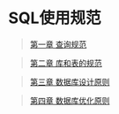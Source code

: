 SQL使用规范
====

>[第一章 查询规范](https://github.com/opensaasnet/tinyphp/blob/master/docs/sql/select-001.md)

>[第二章 库和表的规范](https://github.com/opensaasnet/tinyphp/blob/master/docs/sql/dbtable-002.md)

>[第三章 数据库设计原则](https://github.com/opensaasnet/tinyphp/blob/master/docs/sql/design-003.md)

>[第四章 数据库优化原则](https://github.com/opensaasnet/tinyphp/blob/master/docs/sql/optimization-004.md)